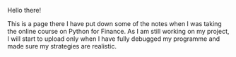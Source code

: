 Hello there!

This is a page there I have put down some of the notes when I was taking the online course on Python for Finance.
As I am still working on my project, I will start to upload only when I have fully debugged my programme and made sure my strategies are realistic.
